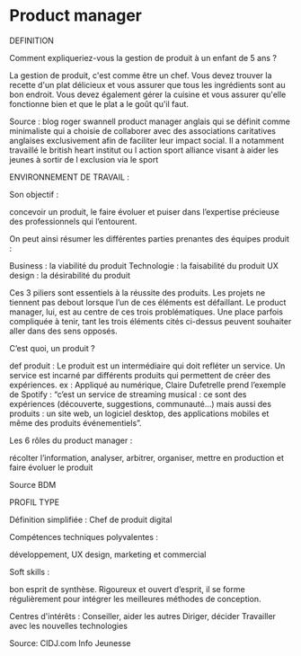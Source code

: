 # Product manager

DEFINITION

Comment expliqueriez-vous la gestion de produit à un enfant de 5 ans ?

La gestion de produit, c'est comme être un chef. Vous devez trouver la recette d'un plat délicieux et vous assurer que tous les ingrédients sont au bon endroit. Vous devez également gérer la cuisine et vous assurer qu'elle fonctionne bien et que le plat a le goût qu'il faut.

Source : blog roger swannell product manager anglais qui se définit comme minimaliste qui a choisie de collaborer avec des associations caritatives anglaises exclusivement afin de faciliter leur impact social. Il a notamment travaillé le british heart institut ou l action sport alliance visant à aider les jeunes à sortir de l exclusion via le sport

ENVIRONNEMENT DE TRAVAIL :

Son objectif :

concevoir un produit,
le faire évoluer et puiser dans l’expertise précieuse des professionnels qui l’entourent.

On peut ainsi résumer les différentes parties prenantes des équipes produit :

Business : la viabilité du produit
Technologie : la faisabilité du produit
UX design : la désirabilité du produit

Ces 3 piliers sont essentiels à la réussite des produits. Les projets ne tiennent pas debout lorsque l’un de ces éléments est défaillant. Le product manager, lui, est au centre de ces trois problématiques. Une place parfois compliquée à tenir, tant les trois éléments cités ci-dessus peuvent souhaiter aller dans des sens opposés.

C’est quoi, un produit ?

def produit : Le produit est un intermédiaire qui doit refléter un service. Un service est incarné par différents produits qui permettent de créer des expériences. ex : Appliqué au numérique, Claire Dufetrelle prend l’exemple de Spotify : “c’est un service de streaming musical : ce sont des expériences (découverte, suggestions, communauté…) mais aussi des produits : un site web, un logiciel desktop, des applications mobiles et même des produits événementiels”.

Les 6 rôles du product manager :

récolter l’information,
analyser,
arbitrer,
organiser,
mettre en production
et faire évoluer le produit

Source BDM

PROFIL TYPE

Définition simplifiée : Chef de produit digital

Compétences techniques polyvalentes :

développement, UX design, marketing et commercial

Soft skills :

bon esprit de synthèse. Rigoureux et ouvert d’esprit, il se forme régulièrement pour intégrer les meilleures méthodes de conception.

Centres d'intérêts : Conseiller, aider les autres
Diriger, décider
Travailler avec les nouvelles technologies

Source: CIDJ.com Info Jeunesse
